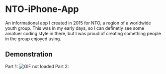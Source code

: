 # NTO-iPhone-App
An informational app I created in 2015 for NTO, a region of a worldwide youth group. This was in my early days, so I can definetly see some amatuer coding style in there, but I was proud of creating something people in the group enjoyed using.

## Demonstration
Part 1:
![GIF not loaded]()
Part 2:


